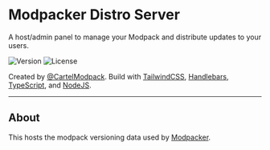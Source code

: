 # Modpacker Distro Server

A host/admin panel to manage your Modpack and distribute updates to your users.

<div class="flex [&>*]:mr-2">
  <img alt="Version" src="https://img.shields.io/github/package-json/v/CartelModpack/Modpacker-Distro-Server?style=flat-square&color=7ac1c8">
  <img alt="License" src="https://img.shields.io/github/license/CartelModpack/Modpacker-Distro-Server?style=flat-square">
</div>

Created by [@CartelModpack](https://github.com/CartelModpack). Build with [TailwindCSS](https://tailwindcss.com/), [Handlebars](https://handlebarsjs.com/), [TypeScript](https://www.typescriptlang.org/), and [NodeJS](https://nodejs.org/).

---

## About

This hosts the modpack versioning data used by [Modpacker](#).

